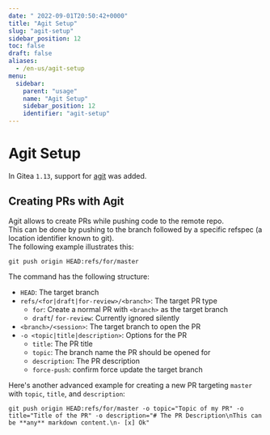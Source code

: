 ```yaml
---
date: "	2022-09-01T20:50:42+0000"
title: "Agit Setup"
slug: "agit-setup"
sidebar_position: 12
toc: false
draft: false
aliases:
  - /en-us/agit-setup
menu:
  sidebar:
    parent: "usage"
    name: "Agit Setup"
    sidebar_position: 12
    identifier: "agit-setup"
---
```


# Agit Setup

In Gitea `1.13`, support for [agit](https://git-repo.info/en/2020/03/agit-flow-and-git-repo/) was added.

## Creating PRs with Agit

Agit allows to create PRs while pushing code to the remote repo. \
This can be done by pushing to the branch followed by a specific refspec (a location identifier known to git). \
The following example illustrates this:

```shell
git push origin HEAD:refs/for/master
```

The command has the following structure:

- `HEAD`: The target branch
- `refs/<for|draft|for-review>/<branch>`: The target PR type
  - `for`: Create a normal PR with `<branch>` as the target branch
  - `draft`/ `for-review`: Currently ignored silently
- `<branch>/<session>`: The target branch to open the PR
- `-o <topic|title|description>`: Options for the PR
  - `title`: The PR title
  - `topic`: The branch name the PR should be opened for
  - `description`: The PR description
  - `force-push`: confirm force update the target branch

Here's another advanced example for creating a new PR targeting `master` with `topic`, `title`, and `description`:

```shell
git push origin HEAD:refs/for/master -o topic="Topic of my PR" -o title="Title of the PR" -o description="# The PR Description\nThis can be **any** markdown content.\n- [x] Ok"
```
